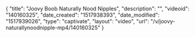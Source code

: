{
    "title": "Joovy Boob Naturally Nood Nipples",
    "description": "",
    "videoid": "140160325",
    "date_created": "1517938393",
    "date_modified": "1517939026",
    "type": "captivate",
    "layout": "video",
    "url": "\/v\/joovy-naturallynoodnipple-mp4\/140160325"
}